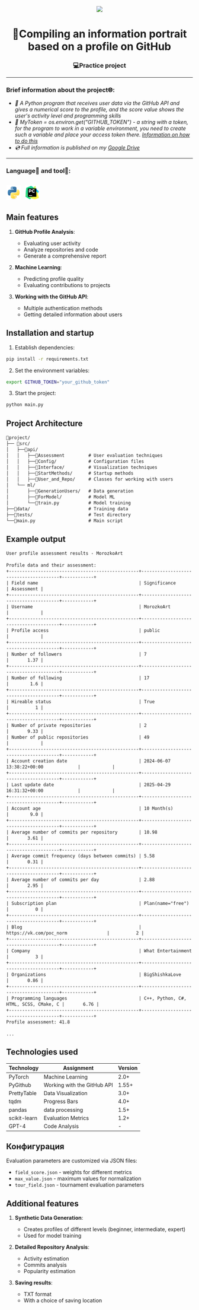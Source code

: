 <div id="header" align="center">
  <img src="https://media.giphy.com/media/v1.Y2lkPTc5MGI3NjExdGQ5eWhlcHZ0dTd3bWEzcmk5OXJ1YWt2aTVtb3gzcnV4bDNoYWxsbCZlcD12MV9naWZzX3NlYXJjaCZjdD1n/yf5t7jramBz6YN9w0U/giphy.gif?raw=true" width="400"/>
</div>

<div id="header" align="center">
    <h1>🎨Compiling an information portrait based on a profile on GitHub </h1>
    <h3>💻Practice project</h3>
</div>

---
### Brief information about the project🌐:
- *💾 A Python program that receives user data via the GitHub API and gives a numerical score to the profile, and the score value shows the user's activity level and programming skills*
- *📑 MyToken = os.environ.get("GITHUB_TOKEN") - a string with a token, for the program to work in a variable environment, you need to create such a variable and place your access token there. [Information on how to do this](https://remontka.pro/environment-variables-windows/?ysclid=m5cn3cte63157731913)*
- *💿 Full information is published on my [Google Drive](https://drive.google.com/drive/folders/18Q0nS8e0jUeByKjYreqZ1MXWn0KfvMVV?usp=drive_link)*
---
### Language👅 and tool🔧:
<img src="https://raw.githubusercontent.com/MorozkoArt/MorozkoArt/446de453fb12c56c11adfb43cde081d484777abb/Resources/python-original.svg" title="python" width="40" height="40"/>&nbsp;
<img src="https://raw.githubusercontent.com/MorozkoArt/MorozkoArt/446de453fb12c56c11adfb43cde081d484777abb/Resources/pycharm-original.svg" title="pycharm" width="40" height="40"/>&nbsp;
---

## Main features

1. **GitHub Profile Analysis**:
   - Evaluating user activity
   - Analyze repositories and code
   - Generate a comprehensive report

2. **Machine Learning**:
   - Predicting profile quality
   - Evaluating contributions to projects

3. **Working with the GitHub API**:
   - Multiple authentication methods
   - Getting detailed information about users

## Installation and startup

1. Establish dependencies:
```bash
pip install -r requirements.txt
```

2. Set the environment variables:
```bash
export GITHUB_TOKEN="your_github_token"
```

3. Start the project:
```bash
python main.py
```

## Project Architecture

```plaintext
📂project/
├── 📂src/
│   ├──📂api/
│   │   ├──📂Assessment         # User evaluation techniques
│   │   ├──📂Config/            # Configuration files
│   │   ├──📂Interface/         # Visualization techniques
│   │   ├──📂StartMethods/      # Startup methods
│   │   ├──📂User_and_Repo/     # Classes for working with users
│   └── ml/
│       ├──📂GenerationUsers/   # Data generation
│       ├──📂ForModel/          # Model ML
│       └──📄train.py           # Model training
├──📂data/                      # Training data
├──📂tests/                     # Test directory
└──📄main.py                    # Main script
```

## Example output

```
User profile assessment results - MorozkoArt 

Profile data and their assessment:
+-------------------------------------------------+---------------------------------------+------------+
| Field name                                      | Significance                          | Assessment |
+-------------------------------------------------+---------------------------------------+------------+
| Username                                        | MorozkoArt                            |            |
+-------------------------------------------------+---------------------------------------+------------+
| Profile access                                  | public                                |            |
+-------------------------------------------------+---------------------------------------+------------+
| Number of followers                             | 7                                     |       1.37 |
+-------------------------------------------------+---------------------------------------+------------+
| Number of following                             | 17                                    |        1.6 |
+-------------------------------------------------+---------------------------------------+------------+
| Hireable status                                 | True                                  |          1 |
+-------------------------------------------------+---------------------------------------+------------+
| Number of private repositories                  | 2                                     |       9.33 |
| Number of public repositories                   | 49                                    |            |
+-------------------------------------------------+---------------------------------------+------------+
| Account creation date                           | 2024-06-07 13:38:22+00:00             |            |
+-------------------------------------------------+---------------------------------------+------------+
| Last update date                                | 2025-04-29 16:31:32+00:00             |            |
+-------------------------------------------------+---------------------------------------+------------+
| Account age                                     | 10 Month(s)                           |        9.0 |
+-------------------------------------------------+---------------------------------------+------------+
| Average number of commits per repository        | 10.98                                 |       3.61 |
+-------------------------------------------------+---------------------------------------+------------+
| Average commit frequency (days between commits) | 5.58                                  |       0.31 |
+-------------------------------------------------+---------------------------------------+------------+
| Average number of commits per day               | 2.88                                  |       2.95 |
+-------------------------------------------------+---------------------------------------+------------+
| Subscription plan                               | Plan(name="free")                     |          0 |
+-------------------------------------------------+---------------------------------------+------------+
| Blog                                            | https://vk.com/poc_norm               |          2 |
+-------------------------------------------------+---------------------------------------+------------+
| Company                                         | What Entertainment                    |          3 |
+-------------------------------------------------+---------------------------------------+------------+
| Organizations                                   | BigShishkaLove                        |       0.86 |
+-------------------------------------------------+---------------------------------------+------------+
| Programming languages                           | C++, Python, C#, HTML, SCSS, CMake, C |       6.76 |
+-------------------------------------------------+---------------------------------------+------------+
Profile assessment: 41.8

...
```

## Technologies used

| Technology   | Assignment                  | Version |
|--------------|-----------------------------|---------|
| PyTorch      | Machine Learning            | 2.0+    |
| PyGithub     | Working with the GitHub API | 1.55+   |
| PrettyTable  | Data Visualization          | 3.0+    |
| tqdm         | Progress Bars               | 4.0+    |
| pandas       | data processing             | 1.5+    |
| scikit-learn | Evaluation Metrics          | 1.2+    |
| GPT-4        | Code Analysis               | -       |

## Конфигурация

Evaluation parameters are customized via JSON files:
- `field_score.json` - weights for different metrics
- `max_value.json` - maximum values for normalization
- `tour_field.json` - tournament evaluation parameters

## Additional features

1. **Synthetic Data Generation**:
   - Creates profiles of different levels (beginner, intermediate, expert)
   - Used for model training

2. **Detailed Repository Analysis**:
   - Activity estimation
   - Commits analysis
   - Popularity estimation

3. **Saving results**:
   - TXT format
   - With a choice of saving location


